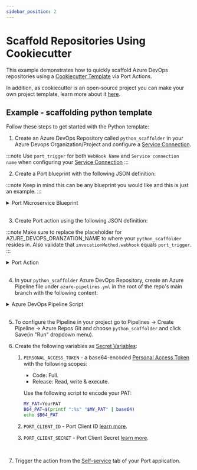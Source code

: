 ```yaml
---
sidebar_position: 2
---
```


# Scaffold Repositories Using Cookiecutter

This example demonstrates how to quickly scaffold Azure DevOps repositories using a [Cookiecutter Template](https://www.cookiecutter.io/templates) via Port Actions.

In addition, as cookiecutter is an open-source project you can make your own project template, learn more about it [here](https://cookiecutter.readthedocs.io/en/2.0.2/tutorials.html#create-your-very-own-cookiecutter-project-template).

## Example - scaffolding python template

Follow these steps to get started with the Python template:

1. Create an Azure DevOps Repository called `python_scaffolder` in your Azure Devops Organization/Project and configure a [Service Connection](/create-self-service-experiences/setup-backend/azure-pipeline#define-incoming-webhook-in-azure).

:::note
Use `port_trigger` for both `WebHook Name` and `Service connection name` when configuring your [Service Connection](https://learn.microsoft.com/en-us/azure/devops/pipelines/library/service-endpoints?view=azure-devops&tabs=yaml)
:::
<br/>

2. Create a Port blueprint with the following JSON definition:

:::note
Keep in mind this can be any blueprint you would like and this is just an example.
:::

<details>
  <summary>Port Microservice Blueprint</summary>

```json showLineNumbers
{
  "identifier": "microservice",
  "title": "Microservice",
  "icon": "Microservice",
  "schema": {
    "properties": {
      "description": {
        "title": "Description",
        "type": "string"
      },
      "url": {
        "title": "URL",
        "format": "url",
        "type": "string"
      }
    },
    "required": []
  },
  "mirrorProperties": {},
  "calculationProperties": {},
  "relations": {}
}
```

</details>
<br/>

3. Create Port action using the following JSON definition:

:::note
Make sure to replace the placeholder for AZURE_DEVOPS_ORANZATION_NAME to where your `python_scaffolder` resides in.
Also validate that `invocationMethod.webhook` equals `port_trigger`.
:::

<details>
  <summary>Port Action</summary>

```json showLineNumbers
[
  {
    "identifier": "azure_scaffolder",
    "title": "Azure Scaffolder",
    "icon": "Azure",
    "userInputs": {
      "properties": {
        "service_name": {
          "icon": "DefaultProperty",
          "title": "Service Name",
          "type": "string",
          "description": "Name of the service to scaffold"
        },
        "azure_organization": {
          "icon": "DefaultProperty",
          "title": "Azure Organization",
          "type": "string",
          "description": "Your Azure DevOps organization name"
        },
        "azure_project": {
          "icon": "DefaultProperty",
          "title": "Azure Project",
          "type": "string",
          "description": "Your Azure DevOps project name"
        },
        "description": {
          "icon": "DefaultProperty",
          "title": "Description",
          "type": "string",
          "description": "Service description"
        }
      },
      "required": ["service_name"],
      "order": [
        "service_name",
        "azure_organization",
        "azure_project",
        "description"
      ]
    },
    "invocationMethod": {
      "type": "AZURE-DEVOPS",
      "webhook": "port_trigger",
      "org": "<AZURE_DEVOPS_ORANZATION_NAME>"
    },
    "trigger": "CREATE",
    "requiredApproval": false
  }
]
```

</details>
<br/>

4. In your `python_scaffolder` Azure DevOps Repository, create an Azure Pipeline file under `azure-pipelines.yml` in the root of the repo's main branch with the following content:

<details>
<summary>Azure DevOps Pipeline Script</summary>

```yml showLineNumbers
trigger: none

pool:
  vmImage: "ubuntu-latest"

variables:
  RUN_ID: "${{ parameters.port_trigger.context.runId }}"
  BLUEPRINT_ID: "${{ parameters.port_trigger.context.blueprint }}"
  SERVICE_NAME: "${{ parameters.port_trigger.payload.properties.service_name }}"
  DESCRIPTION: "${{ parameters.port_trigger.payload.properties.description }}"
  AZURE_ORGANIZATION: "${{ parameters.port_trigger.payload.properties.azure_organization }}"
  AZURE_PROJECT: "${{ parameters.port_trigger.payload.properties.azure_project }}"
  # PERSONAL_ACCESS_TOKEN: $(PERSONAL_ACCESS_TOKEN) // set up PERSONAL_ACCESS_TOKEN as a sercet variable

resources:
  webhooks:
    - webhook: port_trigger
      connection: port_trigger

stages:
  - stage: fetch_port_access_token
    jobs:
      - job: fetch_port_access_token
        steps:
          - script: |
              sudo apt-get update
              sudo apt-get install -y jq
          - script: |
              accessToken=$(curl -X POST \
                    -H 'Content-Type: application/json' \
                    -d '{"clientId": "$(PORT_CLIENT_ID)", "clientSecret": "$(PORT_CLIENT_SECRET)"}' \
                    -s 'https://api.getport.io/v1/auth/access_token' | jq -r '.accessToken')
              echo "##vso[task.setvariable variable=accessToken;isOutput=true]$accessToken"
            displayName: Fetch Access Token and Run ID
            name: getToken

  - stage: scaffold
    dependsOn:
      - fetch_port_access_token
    jobs:
      - job: scaffold
        variables:
          COOKIECUTTER_TEMPLATE_URL: "https://github.com/brettcannon/python-azure-web-app-cookiecutter"
        steps:
          - script: |
              sudo apt-get update
              sudo apt-get install -y jq
              sudo pip install cookiecutter -q
          - script: |
              # Create the repository
              PROJECT_ID=$(curl -X GET "https://dev.azure.com/${{ variables.AZURE_ORGANIZATION }}/_apis/projects/${{ variables.AZURE_PROJECT }}?api-version=7.0" \
              -H "Authorization: Basic $(PERSONAL_ACCESS_TOKEN)" \
              -H "Content-Type: application/json" \
              -H "Content-Length: 0" | jq .id)

              if [[ -z "$PROJECT_ID" ]]; then
                echo "Failed to fetch Azure Devops Project ID."
                exit 1
              fi

              PAYLOAD='{"name":"${{ variables.SERVICE_NAME }}","project":{"id":'$PROJECT_ID'}}'

              CREATE_REPO_RESPONSE=$(curl -X POST "https://dev.azure.com/${{ variables.AZURE_ORGANIZATION }}/_apis/git/repositories?api-version=7.0" \
              -H "Authorization: Basic $(PERSONAL_ACCESS_TOKEN)" \
              -H "Content-Type: application/json" \
              -d $PAYLOAD)

              PROJECT_URL=$(echo $CREATE_REPO_RESPONSE | jq -r .webUrl)

              if [[ -z "$PROJECT_URL" ]]; then
                echo "Failed to create Azure Devops repository."
                exit 1
              fi

              echo "##vso[task.setvariable variable=PROJECT_URL;isOutput=true]$PROJECT_URL"

              cat <<EOF > cookiecutter.yaml
              default_context:
                site_name: "${{ variables.SERVICE_NAME }}"
                python_version: "3.6.0"
              EOF
              cookiecutter $COOKIECUTTER_TEMPLATE_URL --no-input --config-file cookiecutter.yaml --output-dir scaffold_out

              echo "Initializing new repository..."
              git config --global user.email "scaffolder@email.com"
              git config --global user.name "Mighty Scaffolder"
              git config --global init.defaultBranch "main"

              cd "scaffold_out/${{ variables.SERVICE_NAME }}"
              git init
              git add .
              git commit -m "Initial commit"
              decoded_pat=$(echo $(PERSONAL_ACCESS_TOKEN) | base64 -d)
              git remote add origin https://$decoded_pat@dev.azure.com/${{ variables.AZURE_ORGANIZATION }}/${{ variables.AZURE_PROJECT }}/_git/${{ variables.SERVICE_NAME }}
              git push -u origin --all
            name: scaffold

  - stage: upsert_entity
    dependsOn:
      - fetch_port_access_token
      - scaffold
    jobs:
      - job: upsert_entity
        variables:
          accessToken: $[ stageDependencies.fetch_port_access_token.fetch_port_access_token.outputs['getToken.accessToken'] ]
          PROJECT_URL: $[ stageDependencies.scaffold.scaffold.outputs['scaffold.PROJECT_URL'] ]
        steps:
          - script: |
              sudo apt-get update
              sudo apt-get install -y jq
          - script: |
              curl -X POST \
                -H 'Content-Type: application/json' \
                -H 'Authorization: Bearer $(accessToken)' \
                -d '{
                    "identifier": "${{ variables.SERVICE_NAME }}",
                    "title": "${{ variables.SERVICE_NAME }}",
                    "properties": {"description":"${{ variables.DESCRIPTION }}","url":"$(PROJECT_URL)" },
                    "relations": {}
                  }' \
                "https://api.getport.io/v1/blueprints/${{ variables.BLUEPRINT_ID }}/entities?upsert=true&run_id=${{ variables.RUN_ID }}&create_missing_related_entities=true"

  - stage: update_run_status
    dependsOn:
      - upsert_entity
      - fetch_port_access_token
      - scaffold
    jobs:
      - job: update_run_status
        variables:
          accessToken: $[ stageDependencies.fetch_port_access_token.fetch_port_access_token.outputs['getToken.accessToken'] ]
          PROJECT_URL: $[ stageDependencies.scaffold.scaffold.outputs['scaffold.PROJECT_URL'] ]
        steps:
          - script: |
              sudo apt-get update
              sudo apt-get install -y jq
          - script: |
              curl -X PATCH \
                -H 'Content-Type: application/json' \
                -H 'Authorization: Bearer $(accessToken)' \
                -d '{"status":"SUCCESS", "message": {"run_status": "Scaffold ${{ variables.SERVICE_NAME }} finished successfully!\\n Project URL: $(PROJECT_URL)" }}' \
                "https://api.getport.io/v1/actions/runs/${{ variables.RUN_ID }}"

  - stage: update_run_status_failed
    dependsOn:
      - upsert_entity
      - fetch_port_access_token
      - scaffold
    condition: failed()
    jobs:
      - job: update_run_status_failed
        variables:
          accessToken: $[ stageDependencies.fetch_port_access_token.fetch_port_access_token.outputs['getToken.accessToken'] ]
        steps:
          - script: |
              curl -X PATCH \
                -H 'Content-Type: application/json' \
                -H 'Authorization: Bearer $(accessToken)' \
                -d '{"status":"FAILURE", "message": {"run_status": "Scaffold ${{ variables.SERVICE_NAME }} failed" }}' \
                "https://api.getport.io/v1/actions/runs/${{ variables.RUN_ID }}"
```

</details>
<br/>

5. To configure the Pipeline in your project go to Pipelines -> Create Pipeline -> Azure Repos Git and choose `python_scaffolder` and click Save(in "Run" dropdown menu).
   <br/>

6. Create the following variables as [Secret Variables](https://learn.microsoft.com/en-us/azure/devops/pipelines/process/set-secret-variables?view=azure-devops&tabs=yaml%2Cbash):

   1. `PERSONAL_ACCESS_TOKEN` - a base64-encoded [Personal Access Token](https://learn.microsoft.com/en-us/azure/devops/organizations/accounts/use-personal-access-tokens-to-authenticate?view=azure-devops&tabs=Windows) with the following scopes:

      - Code: Full.
      - Release: Read, write & execute.

      Use the following script to encode your PAT:

      ```bash
      MY_PAT=YourPAT
      B64_PAT=$(printf ":%s" "$MY_PAT" | base64)
      echo $B64_PAT
      ```

   2. `PORT_CLIENT_ID` - Port Client ID [learn more](/build-your-software-catalog/sync-data-to-catalog/api/#get-api-token).
   3. `PORT_CLIENT_SECRET` - Port Client Secret [learn more](/build-your-software-catalog/sync-data-to-catalog/api/#get-api-token).

<br/>

7. Trigger the action from the [Self-service](https://app.getport.io/self-serve) tab of your Port application.
